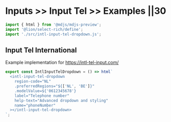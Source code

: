 # Inputs >> Input Tel >> Examples ||30

```js script
import { html } from '@mdjs/mdjs-preview';
import '@lion/select-rich/define';
import './src/intl-input-tel-dropdown.js';
```

## Input Tel International

Example implementation for https://intl-tel-input.com/

```js preview-story
export const IntlInputTelDropdown = () => html`
  <intl-input-tel-dropdown
    region-code="NL"
    .preferredRegions="${['NL', 'BE']}"
    .modelValue=${'0612345678'}
    label="Telephone number"
    help-text="Advanced dropdown and styling"
    name="phoneNumber"
  ></intl-input-tel-dropdown>
`;
```
